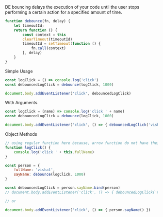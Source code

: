 DE bouncing delays the execution of your code until the user stops performing a certain action for a specified amount of time.

```js
function debounce(fn, delay) {
    let timeoutId;
    return function () {
        const context = this
        clearTimeout(timeoutId)
        timeoutId = setTimeout(function () {
            fn.call(context)
        }, delay)
    }
}
```

Simple Usage

```js
const logClick = () => console.log('click')
const debouncedLogClick = debounce(logClick, 1000)

document.body.addEventListener('click', debouncedLogClick)
```

With Arguments

```js
const logClick = (name) => console.log('click ' + name)
const debouncedLogClick = debounce(logClick, 1000)

document.body.addEventListener('click', () => { debouncedLogClick('vishal') })
```

Object Methods

```js
// using regular function here because, arrow function do not have their own 'this', they return the value of this where they are written
function logClick() {
    console.log('click ' + this.fullName)
}

const person = {
    fullName: 'vishal',
    sayName: debounce(logClick, 1000)
}

const debouncedLogClick = person.sayName.bind(person)
// document.body.addEventListener('click', () => { debouncedLogClick('vishal') })

// or 

document.body.addEventListener('click', () => { person.sayName() })
```

